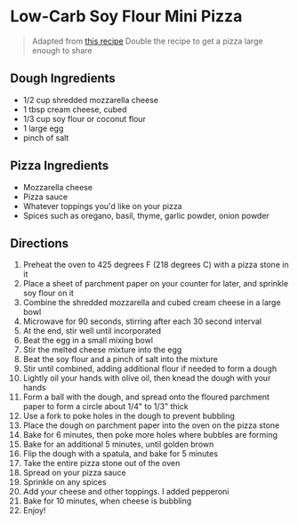# Low-Carb Soy Flour Mini Pizza

> Adapted from [this recipe](https://www.wholesomeyum.com/recipes/fathead-pizza-crust-low-carb-keto-gluten-free-nut-free/)
> Double the recipe to get a pizza large enough to share

## Dough Ingredients 

* 1/2 cup shredded mozzarella cheese
* 1 tbsp cream cheese, cubed
* 1/3 cup soy flour or coconut flour
* 1 large egg
* pinch of salt

## Pizza Ingredients

* Mozzarella cheese 
* Pizza sauce
* Whatever toppings you'd like on your pizza
* Spices such as oregano, basil, thyme, garlic powder, onion powder

## Directions

1. Preheat the oven to 425 degrees F (218 degrees C) with a pizza stone in it
1. Place a sheet of parchment paper on your counter for later, and sprinkle soy flour on it
1. Combine the shredded mozzarella and cubed cream cheese in a large bowl
1. Microwave for 90 seconds, stirring after each 30 second interval
1. At the end, stir well until incorporated
1. Beat the egg in a small mixing bowl
1. Stir the melted cheese mixture into the egg
1. Beat the soy flour and a pinch of salt into the mixture
1. Stir until combined, adding additional flour if needed to form a dough
1. Lightly oil your hands with olive oil, then knead the dough with your hands
1. Form a ball with the dough, and spread onto the floured parchment paper to form a circle about 1/4" to 1/3" thick
1. Use a fork to poke holes in the dough to prevent bubbling
1. Place the dough on parchment paper into the oven on the pizza stone
1. Bake for 6 minutes, then poke more holes where bubbles are forming
1. Bake for an additional 5 minutes, until golden brown
1. Flip the dough with a spatula, and bake for 5 minutes
1. Take the entire pizza stone out of the oven
1. Spread on your pizza sauce
1. Sprinkle on any spices
1. Add your cheese and other toppings. I added pepperoni
1. Bake for 10 minutes, when cheese is bubbling
1. Enjoy!

